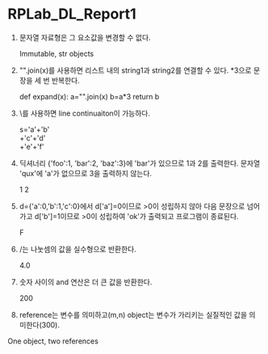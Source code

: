# RPLab_DL_Report1

1. 문자열 자료형은 그 요소값을 변경할 수 없다.

   Immutable, str objects

2. "".join(x)를 사용하면 리스트 내의 string1과 string2를 연결할 수 있다.
   *3으로 문장을 세 번 반복한다.

   def expand(x):
       a="".join(x)
       b=a*3
       return b

3. \를 사용하면 line continuaiton이 가능하다.

   s='a'+'b' \
     +'c'+'d' \
     +'e'+'f'
     
4. 딕셔너리 {'foo':1, 'bar':2, 'baz':3}에 'bar'가 있으므로 1과 2를 출력한다.
   문자열 'qux'에 'a'가 없으므로 3을 출력하지 않는다.
   
   1
   2
   
5. d={'a':0,'b':1,'c':0}에서 d['a']=0이므로 >0이 성립하지 않아 다음 문장으로 넘어가고 d['b']=1이므로 >0이 성립하여 'ok'가 출력되고
   프로그램이 종료된다.
   
   F
   
7. /는 나눗셈의 값을 실수형으로 반환한다.

   4.0
   
8. 숫자 사이의 and 연산은 더 큰 값을 반환한다.

   200
   
10. reference는 변수를 의미하고(m,n) object는 변수가 가리키는 실질적인 값을 의미한다(300). 

   One object, two references
